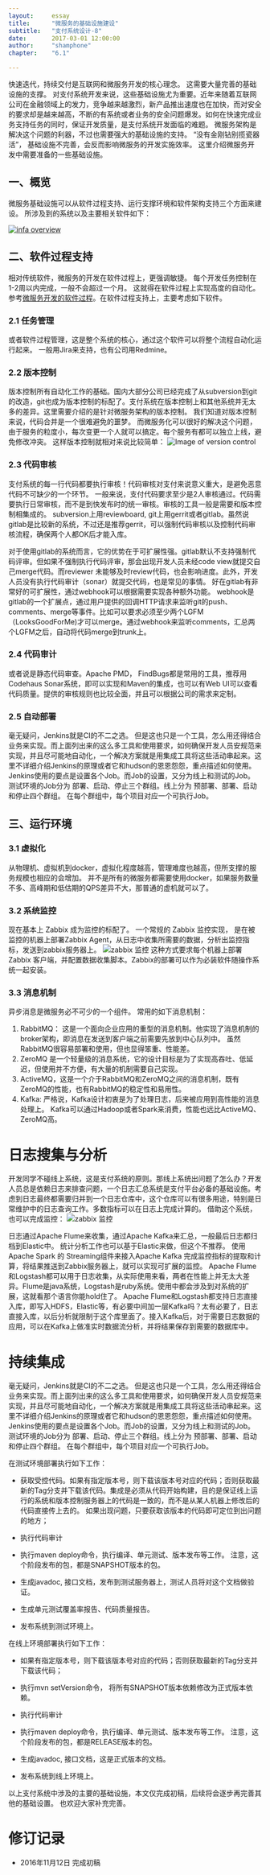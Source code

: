 ```yaml
---
layout: 	essay
title: 		"微服务的基础设施建设"
subtitle: 	"支付系统设计-8"
date: 		2017-03-01 12:00:00
author: 	"shamphone"
chapter:	"6.1"

---
```


快速迭代，持续交付是互联网和微服务开发的核心理念。 这需要大量完善的基础设施的支撑。 对支付系统开发来说，这些基础设施尤为重要。近年来随着互联网公司在金融领域上的发力，竞争越来越激烈，新产品推出速度也在加快，而对安全的要求却是越来越高，不断的有系统或者业务的安全问题爆发。如何在快速完成业务支持任务的同时，保证开发质量，是支付系统开发面临的难题。 微服务架构是解决这个问题的利器，不过也需要强大的基础设施的支持。 “没有金刚钻别揽瓷器活”， 基础设施不完善，会反而影响微服务的开发实施效率。 这里介绍微服务开发中需要准备的一些基础设施。 

## 一、概览

微服务基础设施可以从软件过程支持、运行支撑环境和软件架构支持三个方面来建设。 所涉及到的系统以及主要相关软件如下：

[![infa overview](http://static.cocolian.org/img/in-post/infra-overview.jpg)](http://static.cocolian.org/img/in-post/infra-overview.jpg)

## 二、软件过程支持

相对传统软件，微服务的开发在软件过程上，更强调敏捷。 每个开发任务控制在1-2周以内完成，一般不会超过一个月。 这就得在软件过程上实现高度的自动化。参考[微服务开发的软件过程](/essay/2017/02/14/infra-1-process/)。在软件过程支持上，主要考虑如下软件。 

### 2.1 任务管理

或者软件过程管理，这是整个系统的核心，通过这个软件可以将整个流程自动化运行起来。 一般用Jira来支持，也有公司用Redmine。 

### 2.2 版本控制
版本控制所有自动化工作的基础。国内大部分公司已经完成了从subversion到git的改造，git也成为版本控制的标配了。支付系统在版本控制上和其他系统并无太多的差异。这里需要介绍的是针对微服务架构的版本控制。 我们知道对版本控制来说，代码合并是一个很难避免的噩梦。 而微服务化可以很好的解决这个问题，由于服务的粒度小，每次变更一个人就可以搞定。每个服务有都可以独立上线，避免修改冲突。 这样版本控制就相对来说比较简单：
![Image of version control](http://static.cocolian.org/img/in-post/inf-version.png)

### 2.3 代码审核

支付系统的每一行代码都要执行审核！代码审核对支付来说意义重大，是避免恶意代码不可缺少的一个环节。 一般来说，支付代码要求至少是2人审核通过。代码需要执行日常审核，而不是到快发布时的统一审核。审核的工具一般是需要和版本控制相集成的。 subversion上用reviewboard, git上用gerrit或者gitlab。虽然说gitlab是比较新的系统，不过还是推荐gerrit，可以强制代码审核以及控制代码审核流程，确保两个人都OK后才能入库。

对于使用gitlab的系统而言，它的优势在于可扩展性强。gitlab默认不支持强制代码评审。但如果不强制执行代码评审，那会出现开发人员未经code view就提交自己merge代码。而reviewer 未能够及时review代码，也会影响进度。此外，开发人员没有执行代码审计（sonar）就提交代码，也是常见的事情。 好在gitlab有非常好的可扩展性，通过webhook可以根据需要实现各种额外功能。 webhook是gitlab的一个扩展点，通过用户提供的回调HTTP请求来监听git的push、comments、merge等事件。比如可以要求必须至少两个LGFM（LooksGoodForMe)才可以merge。通过webhook来监听comments，汇总两个LGFM之后，自动将代码merge到trunk上。

### 2.4 代码审计

或者说是静态代码审查。Apache PMD， FindBugs都是常用的工具，推荐用Codehaus Sonar系统，即可以实现和Maven的集成，也可以有Web UI可以查看代码质量。提供的审核规则也比较全面，并且可以根据公司的需求来定制。

### 2.5 自动部署
毫无疑问，Jenkins就是CI的不二之选。 但是这也只是一个工具，怎么用还得结合业务来实现。而上面列出来的这么多工具和使用要求，如何确保开发人员安规范来实现，并且尽可能地自动化，一个解决方案就是用集成工具将这些活动串起来。这里不详细介绍Jenkins的原理或者它和hudson的恩恩怨怨，重点描述如何使用。
Jenkins使用的要点是设置各个Job。而Job的设置，又分为线上和测试的Job。测试环境的Job分为 部署、启动、停止三个群组。线上分为 预部署、部署、启动和停止四个群组。 在每个群组中，每个项目对应一个可执行Job。

## 三、运行环境

### 3.1 虚拟化

从物理机、虚拟机到docker，虚拟化程度越高，管理难度也越高，但所支撑的服务规模也相应的会增加。 并不是所有的微服务都需要使用docker，如果服务数量不多、高峰期和低估期的QPS差异不大，那普通的虚机就可以了。 

### 3.2 系统监控
现在基本上 Zabbix 成为监控的标配了。 一个常规的 Zabbix 监控实现， 是在被监控的机器上部署Zabbix Agent，从日志中收集所需要的数据，分析出监控指标，发送到zabbix服务器上。
![zabbix 监控](http://static.cocolian.org/img/in-post/monitor-1.png)
这种方式要求每个机器上部署 Zabbix 客户端，并配置数据收集脚本。Zabbix的部署可以作为必装软件随操作系统一起安装。

### 3.3 消息机制
异步消息是微服务必不可少的一个组件。 常用的如下消息机制：
1. RabbitMQ： 这是一个面向企业应用的重型的消息机制。他实现了消息机制的broker架构，即消息在发送到客户端之前需要先放到中心队列中。 虽然RabbitMQ很容易部署和使用，但也显得笨重、性能差。 
2. ZeroMQ 是一个轻量级的消息系统，它的设计目标是为了实现高吞吐、低延迟，但使用并不方便，有大量的机制需要自己实现。 
3. ActiveMQ，这是一个介于RabbitMQ和ZeroMQ之间的消息机制，既有ZeroMQ的性能，也有RabbitMQ的稳定性和易用性。 
4. Kafka: 严格说，Kafka设计初衷是为了处理日志，后来被应用到高性能的消息处理上。 Kafka可以通过Hadoop或者Spark来消费，性能也远比ActiveMQ、ZeroMQ高。 
# 日志搜集与分析

开发同学不碰线上系统，这是支付系统的原则。那线上系统出问题了怎么办？开发人员总是依赖日志来排查问题，一个日志汇总系统是支付平台必备的基础设施。考虑到日志最终都需要归并到一个日志仓库中，这个仓库可以有很多用途，特别是日常维护中的日志查询工作。多数指标可以在日志上完成计算的。 借助这个系统，也可以完成监控：
![zabbix 监控](http://static.cocolian.org/img/in-post/monitor-2.png)

日志通过Apache Flume来收集，通过Apache Kafka来汇总，一般最后日志都归档到Elastic中。 统计分析工作也可以基于Elastic来做，但这个不推荐。 使用Apache Spark 的 Streaming组件来接入Apache Kafka 完成监控指标的提取和计算，将结果推送到Zabbix服务器上，就可以实现可扩展的监控。
Apache Flume和Logstash都可以用于日志收集，从实际使用来看，两者在性能上并无太大差异。Flume是java系统，Logstash是ruby系统。使用中都会涉及到对系统的扩展，这就看那个语言你能hold住了。
Apache Flume和Logstash都支持日志直接入库，即写入HDFS，Elastic等，有必要中间加一层Kafka吗？太有必要了，日志直接入库，以后分析就限制于这个库里面了。接入Kafka后，对于需要日志数据的应用，可以在Kafka上做准实时数据流分析，并将结果保存到需要的数据库中。


# 持续集成

毫无疑问，Jenkins就是CI的不二之选。 但是这也只是一个工具，怎么用还得结合业务来实现。而上面列出来的这么多工具和使用要求，如何确保开发人员安规范来实现，并且尽可能地自动化，一个解决方案就是用集成工具将这些活动串起来。这里不详细介绍Jenkins的原理或者它和hudson的恩恩怨怨，重点描述如何使用。
Jenkins使用的要点是设置各个Job。而Job的设置，又分为线上和测试的Job。测试环境的Job分为 部署、启动、停止三个群组。线上分为 预部署、部署、启动和停止四个群组。 在每个群组中，每个项目对应一个可执行Job。

在测试环境部署执行如下工作：

- 获取受控代码。如果有指定版本号，则下载该版本号对应的代码；否则获取最新的Tag分支并下载该代码。集成是必须从代码开始构建，目的是保证线上运行的系统和版本控制服务器上的代码是一致的，而不是从某人机器上修改后的代码直接传上去的。 如果出现问题，只要获取该版本的代码即可定位到出问题的地方；

- 执行代码审计

- 执行maven deploy命令，执行编译、单元测试、版本发布等工作。 注意，这个阶段发布的包，都是SNAPSHOT版本的包。

- 生成javadoc, 接口文档，发布到测试服务器上，测试人员将对这个文档做验证。

- 生成单元测试覆盖率报告、代码质量报告。

- 发布系统到测试环境上。

在线上环境部署执行如下工作：

- 如果有指定版本号，则下载该版本号对应的代码；否则获取最新的Tag分支并下载该代码；

- 执行mvn setVersion命令， 将所有SNAPSHOT版本依赖修改为正式版本依赖。

- 执行代码审计

- 执行maven deploy命令，执行编译、单元测试、版本发布等工作。 注意，这个阶段发布的包，都是RELEASE版本的包。

- 生成javadoc, 接口文档，这是正式版本的文档。

- 发布系统到线上环境上。

以上支付系统中涉及的主要的基础设施，本文仅完成初稿，后续将会逐步再完善其他的基础设置。 也欢迎大家补充完善。

# 修订记录

- 2016年11月12日 完成初稿